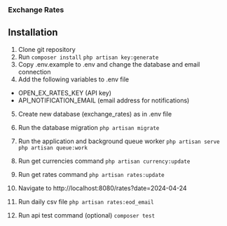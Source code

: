 ### Exchange Rates

## Installation
1. Clone git repository
2. Run
````composer install````
````php artisan key:generate````
3. Copy .env.example to .env and change the database and email connection
4. Add the following variables to .env file
 - OPEN_EX_RATES_KEY (API key)
 - API_NOTIFICATION_EMAIL (email address for notifications)
5. Create new database (exchange_rates) as in .env file
6. Run the database migration
````php artisan migrate````
7. Run the application and background queue worker
````php artisan serve````
````php artisan queue:work````
8. Run get currencies command 
````php artisan currency:update````
9. Run get rates command
````php artisan rates:update````
10. Navigate to http://localhost:8080/rates?date=2024-04-24

11. Run daily csv file
```` php artisan rates:eod_email ````

12. Run api test command (optional)
```` composer test ````

